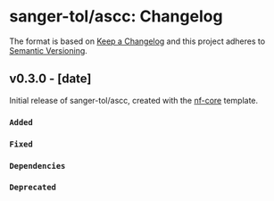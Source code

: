 # sanger-tol/ascc: Changelog

The format is based on [Keep a Changelog](https://keepachangelog.com/en/1.0.0/)
and this project adheres to [Semantic Versioning](https://semver.org/spec/v2.0.0.html).

## v0.3.0 - [date]

Initial release of sanger-tol/ascc, created with the [nf-core](https://nf-co.re/) template.

### `Added`

### `Fixed`

### `Dependencies`

### `Deprecated`
